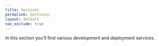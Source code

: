 ```yaml
---
title: Services
permalink: Services/
layout: default
nav_exclude: true
---
```


In this section you'll find various development and deployment services.

